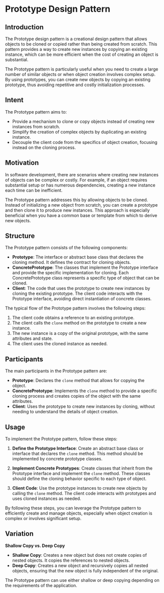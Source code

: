# Prototype Design Pattern

## Introduction

The Prototype design pattern is a creational design pattern that allows objects to be cloned or copied rather than being created from scratch. This pattern provides a way to create new instances by copying an existing instance, which can be more efficient when the cost of creating an object is substantial.

The Prototype pattern is particularly useful when you need to create a large number of similar objects or when object creation involves complex setup. By using prototypes, you can create new objects by copying an existing prototype, thus avoiding repetitive and costly initialization processes.

## Intent

The Prototype pattern aims to:

- Provide a mechanism to clone or copy objects instead of creating new instances from scratch.
- Simplify the creation of complex objects by duplicating an existing instance.
- Decouple the client code from the specifics of object creation, focusing instead on the cloning process.

## Motivation

In software development, there are scenarios where creating new instances of objects can be complex or costly. For example, if an object requires substantial setup or has numerous dependencies, creating a new instance each time can be inefficient.

The Prototype pattern addresses this by allowing objects to be cloned. Instead of initializing a new object from scratch, you can create a prototype and then clone it to produce new instances. This approach is especially beneficial when you have a common base or template from which to derive new objects.

## Structure

The Prototype pattern consists of the following components:

- **Prototype**: The interface or abstract base class that declares the cloning method. It defines the contract for cloning objects.
- **ConcretePrototype**: The classes that implement the Prototype interface and provide the specific implementation for cloning. Each ConcretePrototype class represents a specific type of object that can be cloned.
- **Client**: The code that uses the prototype to create new instances by cloning the existing prototype. The client code interacts with the Prototype interface, avoiding direct instantiation of concrete classes.

The typical flow of the Prototype pattern involves the following steps:

1. The client code obtains a reference to an existing prototype.
2. The client calls the `clone` method on the prototype to create a new instance.
3. The new instance is a copy of the original prototype, with the same attributes and state.
4. The client uses the cloned instance as needed.

## Participants

The main participants in the Prototype pattern are:

- **Prototype**: Declares the `clone` method that allows for copying the object.
- **ConcretePrototype**: Implements the `clone` method to provide a specific cloning process and creates copies of the object with the same attributes.
- **Client**: Uses the prototype to create new instances by cloning, without needing to understand the details of object creation.

## Usage

To implement the Prototype pattern, follow these steps:

1. **Define the Prototype Interface**: Create an abstract base class or interface that declares the `clone` method. This method should be implemented by concrete prototype classes.

2. **Implement Concrete Prototypes**: Create classes that inherit from the Prototype interface and implement the `clone` method. These classes should define the cloning behavior specific to each type of object.

3. **Client Code**: Use the prototype instances to create new objects by calling the `clone` method. The client code interacts with prototypes and uses cloned instances as needed.

By following these steps, you can leverage the Prototype pattern to efficiently create and manage objects, especially when object creation is complex or involves significant setup.

## Variation

**Shallow Copy vs. Deep Copy**

- **Shallow Copy**: Creates a new object but does not create copies of nested objects. It copies the references to nested objects.
- **Deep Copy**: Creates a new object and recursively copies all nested objects, ensuring that the new object is fully independent of the original.

The Prototype pattern can use either shallow or deep copying depending on the requirements of the application.
